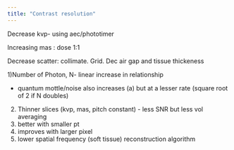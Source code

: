 ```yaml
---
title: "Contrast resolution"
---
```

Decrease kvp- using aec/phototimer

Increasing mas : dose 1:1 

Decrease scatter: collimate. Grid. Dec air gap and tissue thickeness

1)Number of Photon, N- linear increase in relationship
- quantum mottle/noise also increases (a) but at a lesser rate (square root of 2 if N doubles)
2) Thinner slices (kvp, mas, pitch constant) - less SNR but less vol averaging
3) better with smaller pt
4) improves with larger pixel
5) lower spatial frequency (soft tissue) reconstruction algorithm


